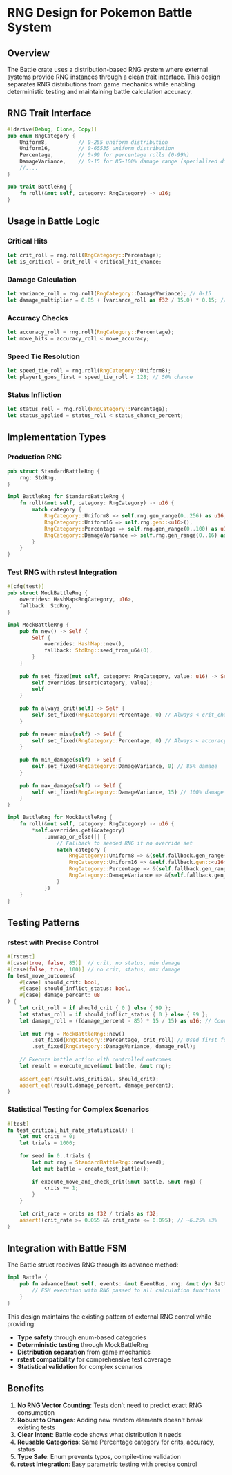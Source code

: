 # RNG Design for Pokemon Battle System

## Overview

The Battle crate uses a distribution-based RNG system where external systems provide RNG instances through a clean trait interface. This design separates RNG distributions from game mechanics while enabling deterministic testing and maintaining battle calculation accuracy.

## RNG Trait Interface

```rust
#[derive(Debug, Clone, Copy)]
pub enum RngCategory {
    Uniform8,          // 0-255 uniform distribution
    Uniform16,         // 0-65535 uniform distribution  
    Percentage,        // 0-99 for percentage rolls (0-99%)
    DamageVariance,    // 0-15 for 85-100% damage range (specialized distribution)
    //....
}

pub trait BattleRng {
    fn roll(&mut self, category: RngCategory) -> u16;
}
```

## Usage in Battle Logic

### Critical Hits
```rust
let crit_roll = rng.roll(RngCategory::Percentage);
let is_critical = crit_roll < critical_hit_chance;
```

### Damage Calculation
```rust
let variance_roll = rng.roll(RngCategory::DamageVariance); // 0-15
let damage_multiplier = 0.85 + (variance_roll as f32 / 15.0) * 0.15; // 85-100%
```

### Accuracy Checks
```rust
let accuracy_roll = rng.roll(RngCategory::Percentage);
let move_hits = accuracy_roll < move_accuracy;
```

### Speed Tie Resolution
```rust
let speed_tie_roll = rng.roll(RngCategory::Uniform8);
let player1_goes_first = speed_tie_roll < 128; // 50% chance
```

### Status Infliction
```rust
let status_roll = rng.roll(RngCategory::Percentage);
let status_applied = status_roll < status_chance_percent;
```

## Implementation Types

### Production RNG
```rust
pub struct StandardBattleRng {
    rng: StdRng,
}

impl BattleRng for StandardBattleRng {
    fn roll(&mut self, category: RngCategory) -> u16 {
        match category {
            RngCategory::Uniform8 => self.rng.gen_range(0..256) as u16,
            RngCategory::Uniform16 => self.rng.gen::<u16>(),
            RngCategory::Percentage => self.rng.gen_range(0..100) as u16,
            RngCategory::DamageVariance => self.rng.gen_range(0..16) as u16,
        }
    }
}
```

### Test RNG with rstest Integration
```rust
#[cfg(test)]
pub struct MockBattleRng {
    overrides: HashMap<RngCategory, u16>,
    fallback: StdRng,
}

impl MockBattleRng {
    pub fn new() -> Self {
        Self {
            overrides: HashMap::new(),
            fallback: StdRng::seed_from_u64(0),
        }
    }
    
    pub fn set_fixed(mut self, category: RngCategory, value: u16) -> Self {
        self.overrides.insert(category, value);
        self
    }
    
    pub fn always_crit(self) -> Self {
        self.set_fixed(RngCategory::Percentage, 0) // Always < crit_chance
    }
    
    pub fn never_miss(self) -> Self {
        self.set_fixed(RngCategory::Percentage, 0) // Always < accuracy
    }
    
    pub fn min_damage(self) -> Self {
        self.set_fixed(RngCategory::DamageVariance, 0) // 85% damage
    }
    
    pub fn max_damage(self) -> Self {
        self.set_fixed(RngCategory::DamageVariance, 15) // 100% damage
    }
}

impl BattleRng for MockBattleRng {
    fn roll(&mut self, category: RngCategory) -> u16 {
        *self.overrides.get(&category)
            .unwrap_or_else(|| {
                // Fallback to seeded RNG if no override set
                match category {
                    RngCategory::Uniform8 => &(self.fallback.gen_range(0..256) as u16),
                    RngCategory::Uniform16 => &self.fallback.gen::<u16>(),
                    RngCategory::Percentage => &(self.fallback.gen_range(0..100) as u16),
                    RngCategory::DamageVariance => &(self.fallback.gen_range(0..16) as u16),
                }
            })
    }
}
```

## Testing Patterns

### rstest with Precise Control
```rust
#[rstest]
#[case(true, false, 85)]  // crit, no status, min damage
#[case(false, true, 100)] // no crit, status, max damage
fn test_move_outcomes(
    #[case] should_crit: bool, 
    #[case] should_inflict_status: bool,
    #[case] damage_percent: u8
) {
    let crit_roll = if should_crit { 0 } else { 99 };
    let status_roll = if should_inflict_status { 0 } else { 99 };
    let damage_roll = ((damage_percent - 85) * 15 / 15) as u16; // Convert % to 0-15
    
    let mut rng = MockBattleRng::new()
        .set_fixed(RngCategory::Percentage, crit_roll) // Used first for crit
        .set_fixed(RngCategory::DamageVariance, damage_roll);
        
    // Execute battle action with controlled outcomes
    let result = execute_move(&mut battle, &mut rng);
    
    assert_eq!(result.was_critical, should_crit);
    assert_eq!(result.damage_percent, damage_percent);
}
```

### Statistical Testing for Complex Scenarios
```rust
#[test]
fn test_critical_hit_rate_statistical() {
    let mut crits = 0;
    let trials = 1000;
    
    for seed in 0..trials {
        let mut rng = StandardBattleRng::new(seed);
        let mut battle = create_test_battle();
        
        if execute_move_and_check_crit(&mut battle, &mut rng) {
            crits += 1;
        }
    }
    
    let crit_rate = crits as f32 / trials as f32;
    assert!(crit_rate >= 0.055 && crit_rate <= 0.095); // ~6.25% ±3%
}
```

## Integration with Battle FSM

The Battle struct receives RNG through its advance method:

```rust
impl Battle {
    pub fn advance(&mut self, events: &mut EventBus, rng: &mut dyn BattleRng) -> GameState {
        // FSM execution with RNG passed to all calculation functions
    }
}
```

This design maintains the existing pattern of external RNG control while providing:
- **Type safety** through enum-based categories
- **Deterministic testing** through MockBattleRng
- **Distribution separation** from game mechanics
- **rstest compatibility** for comprehensive test coverage
- **Statistical validation** for complex scenarios

## Benefits

1. **No RNG Vector Counting**: Tests don't need to predict exact RNG consumption
2. **Robust to Changes**: Adding new random elements doesn't break existing tests  
3. **Clear Intent**: Battle code shows what distribution it needs
4. **Reusable Categories**: Same Percentage category for crits, accuracy, status
5. **Type Safe**: Enum prevents typos, compile-time validation
6. **rstest Integration**: Easy parametric testing with precise control